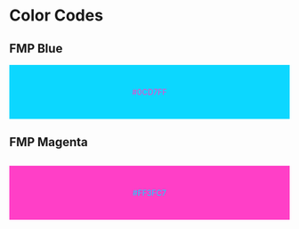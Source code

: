 # Color Codes
## FMP Blue
 <div style="background-color:#0CD7FF; text-align:center; vertical-align: middle; padding:40px 0;">
<a style = "color:#FF3FC7">#0CD7FF</a>
</div>

## FMP Magenta
<div style="background-color:#FF3FC7; text-align:center; vertical-align: middle; padding:40px 0; margin-top:30px">
<a style = "color:#0CD7FF">#FF3FC7</a>
</div>